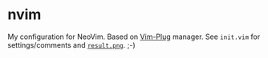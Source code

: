 # nvim

My configuration for NeoVim. Based on [Vim-Plug](https://github.com/junegunn/vim-plug) manager. See `init.vim` for settings/comments and [`result.png`](https://github.com/denisshevchenko/nvim/blob/master/result.png). ;-)
